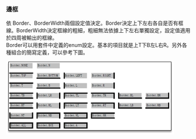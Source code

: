 ### 邊框

依 Border、BorderWidth兩個設定值決定。Border決定上下左右各自是否有框線。BorderWidth決定框線的粗細，粗細無法依據上下左右單獨設定，設定值適用於四周被輸出的框線。  
Border可以用套件中定義的enum設定。基本的項目就是上T下B左L右R。另外各種組合的簡寫定義，可以參考下圖。

![](/assets/ch04/cellformat_border.png)

